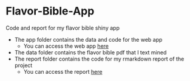 # Flavor-Bible-App
Code and report for my flavor bible shiny app

*  The app folder contains the data and code for the web app
    + You can access the web app [here](https://areeves87.shinyapps.io/flavor-bible/)
*  The data folder contains the flavor bible pdf that I text mined
*  The report folder contains the code for my rmarkdown report of the project
    + You can access the report [here](http://rpubs.com/areeves87/389547)
